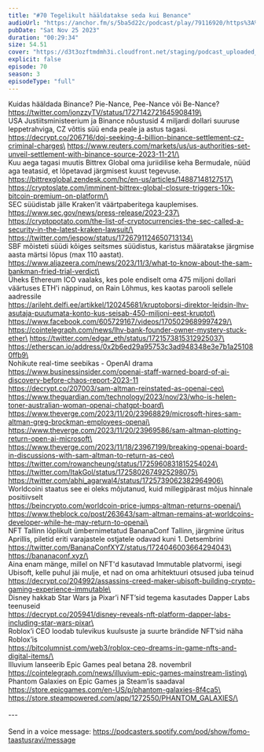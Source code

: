 ```yaml
---
title: "#70 Tegelikult hääldatakse seda kui Benance"
audioUrl: "https://anchor.fm/s/5ba5d22c/podcast/play/79116920/https%3A%2F%2Fd3ctxlq1ktw2nl.cloudfront.net%2Fstaging%2F2023-10-25%2F60e016f4-ee05-0517-7f1a-32e760c34821.m4a"
pubDate: "Sat Nov 25 2023"
duration: "00:29:34"
size: 54.51 
cover: "https://d3t3ozftmdmh3i.cloudfront.net/staging/podcast_uploaded_episode/15275939/15275939-1700920909887-58a9c1175deba.jpg"
explicit: false
episode: 70
season: 3
episodeType: "full"
---
```


Kuidas hääldada Binance? Pie-Nance, Pee-Nance või Be-Nance?\
https://twitter.com/jonzzyTV/status/1727142721645908419\
\
USA Justiitsministeerium ja Binance nõustusid 4 miljardi dollari suuruse leppetrahviga, CZ võttis süü enda peale ja astus tagasi.\
https://decrypt.co/206716/doj-seeking-4-billion-binance-settlement-cz-criminal-charges\
https://www.reuters.com/markets/us/us-authorities-set-unveil-settlement-with-binance-source-2023-11-21/\
\
Kuu aega tagasi muutis Bittrex Global oma juriidilise keha Bermudale, nüüd aga teatasid, et lõpetavad järgmisest kuust tegevuse.\
https://bittrexglobal.zendesk.com/hc/en-us/articles/14887148127517\
https://cryptoslate.com/imminent-bittrex-global-closure-triggers-10k-bitcoin-premium-on-platform/\
\
SEC süüdistab jälle Kraken’it väärtpaberitega kauplemises. \
https://www.sec.gov/news/press-release/2023-237\
https://cryptopotato.com/the-list-of-cryptocurrencies-the-sec-called-a-security-in-the-latest-kraken-lawsuit/\
https://twitter.com/jespow/status/1726791124650713134\
\
SBF mõisteti süüdi kõiges seitsmes süüdistus, karistus määratakse järgmise aasta märtsi lõpus (max 110 aastat).\
https://www.aljazeera.com/news/2023/11/3/what-to-know-about-the-sam-bankman-fried-trial-verdict\
\
Üheks Ethereum ICO vaalaks, kes pole endiselt oma 475 miljoni dollari väärtuses ETH'i näppinud, on Rain Lõhmus, kes kaotas parooli sellele aadressile\
https://arileht.delfi.ee/artikkel/120245681/kruptoborsi-direktor-leidsin-lhv-asutaja-puutumata-konto-kus-seisab-450-miljoni-eest-kruptot\
https://www.facebook.com/605729167/videos/1705029689997429/\
https://cointelegraph.com/news/lhv-bank-founder-owner-mystery-stuck-ether\
https://twitter.com/edgar_eth/status/1721573815312925037\
https://etherscan.io/address/0x2b6ed29a95753c3ad948348e3e7b1a251080ffb9\
\
Nohikute real-time seebikas - OpenAI drama\
https://www.businessinsider.com/openai-staff-warned-board-of-ai-discovery-before-chaos-report-2023-11 \
https://decrypt.co/207003/sam-altman-reinstated-as-openai-ceo\
https://www.theguardian.com/technology/2023/nov/23/who-is-helen-toner-australian-woman-openai-chatgpt-board\
https://www.theverge.com/2023/11/20/23968829/microsoft-hires-sam-altman-greg-brockman-employees-openai\
https://www.theverge.com/2023/11/20/23969586/sam-altman-plotting-return-open-ai-microsoft\
https://www.theverge.com/2023/11/18/23967199/breaking-openai-board-in-discussions-with-sam-altman-to-return-as-ceo\
https://twitter.com/rowancheung/status/1725960831815254024\
https://twitter.com/ItakGol/status/1725802674925298075\
https://twitter.com/abhi_agarwal4/status/1725739062382964906\
\
Worldcoini staatus see ei oleks mõjutanud, kuid millegipärast mõjus hinnale positiivselt\
https://beincrypto.com/worldcoin-price-jumps-altman-returns-openai/\
https://www.theblock.co/post/263643/sam-altman-remains-at-worldcoins-developer-while-he-may-return-to-openai\
\
NFT Tallinn lõplikult ümbernimetatud BananaConf Tallinn, järgmine üritus Aprillis, piletid eriti varajastele ostjatele odavad kuni 1. Detsembrini\
https://twitter.com/BananaConfXYZ/status/1724046003664294043\
https://bananaconf.xyz/\
\
Aina enam mänge, millel on NFT'd kasutavad Immutable platvormi, isegi Ubisoft, kelle puhul jäi mulje, et nad on oma arhitektuuri otsused juba teinud\
https://decrypt.co/204992/assassins-creed-maker-ubisoft-building-crypto-gaming-experience-immutable\
\
Disney hakkab Star Wars ja Pixar’i NFT’sid tegema kasutades Dapper Labs teenuseid\
https://decrypt.co/205941/disney-reveals-nft-platform-dapper-labs-including-star-wars-pixar\
\
Roblox’i CEO loodab tulevikus kuulsuste ja suurte brändide NFT’sid näha Roblox’is\
https://bitcolumnist.com/web3/roblox-ceo-dreams-in-game-nfts-and-digital-items/\
\
Illuvium lanseerib Epic Games peal betana 28. novembril\
https://cointelegraph.com/news/illuvium-epic-games-mainstream-listing\
\
Phantom Galaxies on Epic Games ja Steam’is saadaval\
https://store.epicgames.com/en-US/p/phantom-galaxies-8f4ca5\
https://store.steampowered.com/app/1272550/PHANTOM_GALAXIES/\
\
\
--- \
\
Send in a voice message: https://podcasters.spotify.com/pod/show/fomo-taastusravi/message